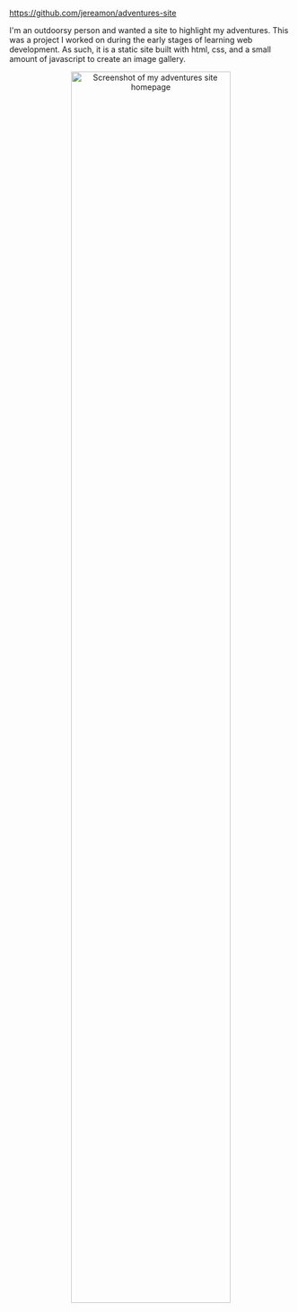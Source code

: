 https://github.com/jereamon/adventures-site

I'm an outdoorsy person and wanted a site to highlight my adventures. This was a project I worked on during the early stages of learning web development. As such, it is a static site built with html, css, and a small amount of javascript to create an image gallery.

<p align="center">
  <img src="https://github.com/jereamon/adventures-site/blob/master/adventure-site-screencap.png" alt="Screenshot of my adventures site homepage" width="75%">
</p>
